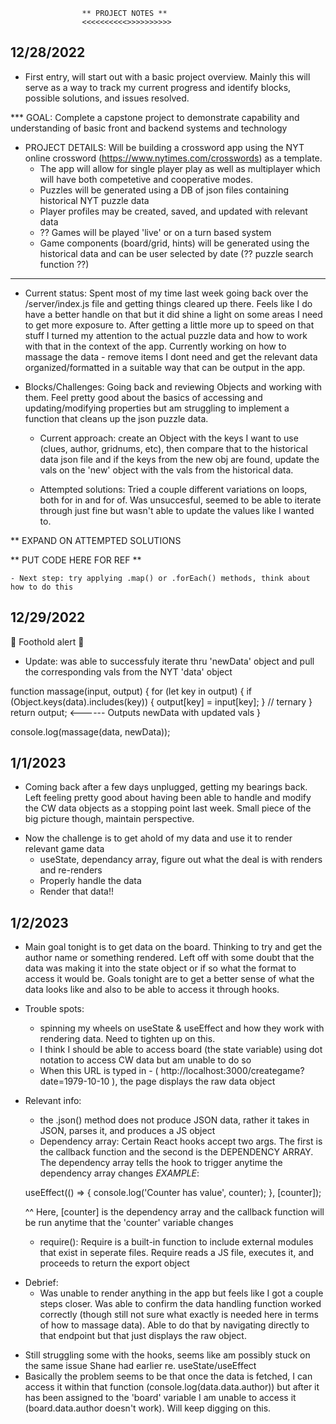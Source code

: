                     ** PROJECT NOTES **
                    <<<<<<<<<<>>>>>>>>>>

12/28/2022
----------
- First entry, will start out with a basic project overview. Mainly this will
serve as a way to track my current progress and identify blocks, possible solutions,
and issues resolved.

*** GOAL:
    Complete a capstone project to demonstrate capability and understanding of basic front
and backend systems and technology

* PROJECT DETAILS: Will be building a crossword app using the NYT online crossword
(https://www.nytimes.com/crosswords) as a template.
    - The app will allow for single player play as well as multiplayer which will
have both competetive and cooperative modes.
    - Puzzles will be generated using a DB of json files containing historical NYT puzzle data
    - Player profiles may be created, saved, and updated with relevant data
    - ?? Games will be played 'live' or on a turn based system
    - Game components (board/grid, hints) will be generated using the historical data and can be
  user selected by date
  (?? puzzle search function ??)
---------------------------------------------------------------------------------------------------

* Current status: Spent most of my time last week going back over the /server/index.js file and 
getting things cleared up there. Feels like I do have a better handle on that but it did shine
a light on some areas I need to get more exposure to. After getting a little more up to speed on
that stuff I turned my attention to the actual puzzle data and how to work with that in the 
context of the app. Currently working on how to massage the data - remove items I dont need and 
get the relevant data organized/formatted in a suitable way that can be output in the app.

* Blocks/Challenges: Going back and reviewing Objects and working with them. Feel pretty good 
about the basics of accessing and updating/modifying properties but am struggling to implement a function
that cleans up the json puzzle data. 

    - Current approach: create an Object with the keys I want to use (clues, author, gridnums, etc), then
compare that to the historical data json file and if the keys from the new obj are found, update the vals
on the 'new' object with the vals from the historical data.

    - Attempted solutions: Tried a couple different variations on loops, both for in and for of. Was unsuccesful,
seemed to be able to iterate through just fine but wasn't able to update the values like I wanted to.

** EXPAND ON ATTEMPTED SOLUTIONS

** PUT CODE HERE FOR REF **

    - Next step: try applying .map() or .forEach() methods, think about how to do this


12/29/2022
----------

🚨 Foothold alert 🚨

* Update: was able to successfuly iterate thru 'newData' object and pull the corresponding vals
from the NYT 'data' object  

function massage(input, output) {
  for (let key in output) {
    if (Object.keys(data).includes(key)) {
      output[key] = input[key];
    } // ternary
  }
  return output;    <------ Outputs newData with updated vals
}

console.log(massage(data, newData)); 


1/1/2023
--------

* Coming back after a few days unplugged, getting my bearings back. Left feeling pretty good about
having been able to handle and modify the CW data objects as a stopping point last week. Small piece
of the big picture though, maintain perspective.

- Now the challenge is to get ahold of my data and use it to render relevant game data
  - useState, dependancy array, figure out what the deal is with renders and re-renders
  - Properly handle the data
  - Render that data!!

1/2/2023
--------

* Main goal tonight is to get data on the board. Thinking to try and get the author name or something rendered.
Left off with some doubt that the data was making it into the state object or if so what the format to access it 
would be. Goals tonight are to get a better sense of what the data looks like and also to be able to access
it through hooks.

* Trouble spots: 
  - spinning my wheels on useState & useEffect and how they work with rendering data. Need to tighten up on this.
  - I think I should be able to access board (the state variable) using dot notation to access CW data but am
  unable to do so
  - When this URL is typed in - ( http://localhost:3000/creategame?date=1979-10-10 ), the page displays the raw data object

- Relevant info:
    - the .json() method does not produce JSON data, rather it takes in JSON, parses it, and produces a JS object
    - Dependency array: Certain React hooks accept two args. The first is the callback function and the second
  is the DEPENDENCY ARRAY. The dependency array tells the hook to trigger anytime the dependency array changes
*EXAMPLE*:

     useEffect(() => {
        console.log('Counter has value', counter);
     }, [counter]);

     ^^ Here, [counter] is the dependency array and the callback function will be run anytime that the 'counter'
     variable changes
 
   - require(): Require is a built-in function to include external modules that exist in seperate files. Require reads 
   a JS file, executes it, and proceeds to return the export object

* Debrief: 
  - Was unable to render anything in the app but feels like I got a couple steps closer. Was able to confirm the data handling
function worked correctly (though still not sure what exactly is needed here in terms of how to massage data). Able to do that 
by navigating directly to that endpoint but that just displays the raw object.
 - Still struggling some with the hooks, seems like am possibly stuck on the same issue Shane had earlier re. useState/useEffect
 - Basically the problem seems to be that once the data is fetched, I can access it within that function (console.log(data.data.author))
  but after it has been assigned to the 'board' variable I am unable to access it (board.data.author doesn't work). Will keep digging on this.


